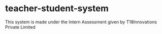 # teacher-student-system
This system is made under the Intern Assessment given by T18Innovations Private Limited
